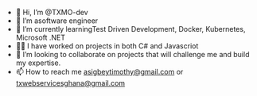 - 👋 Hi, I’m @TXMO-dev
- 👀 I’m asoftware engineer
- 🌱 I’m currently learningTest Driven Development, Docker, Kubernetes, Microsoft .NET
- 👨‍💻 I have worked on projects in both C# and Javascriot
- 💞️ I’m looking to collaborate on projects that will challenge me and build my expertise.
- 📫 How to reach me asigbeytimothy@gmail.com or txwebservicesghana@gmail.com

<!---
TXMO-dev/TXMO-dev is a ✨ special ✨ repository because its `README.md` (this file) appears on your GitHub profile.
You can click the Preview link to take a look at your changes.
--->
